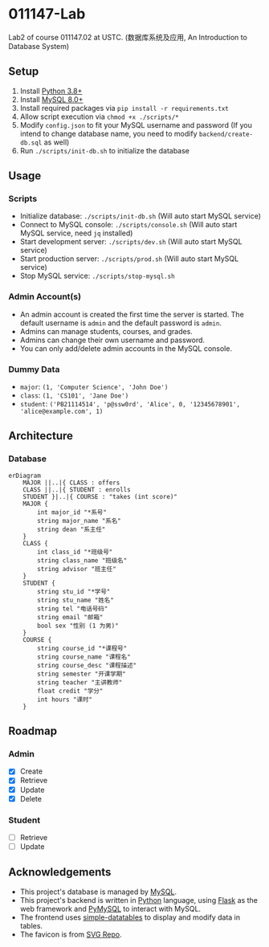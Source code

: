 # 011147-Lab

Lab2 of course 011147.02 at USTC. (数据库系统及应用, An Introduction to Database System)

## Setup

1. Install [Python 3.8+](https://www.python.org/downloads/)
2. Install [MySQL 8.0+](https://dev.mysql.com/doc/refman/8.0/en/installing.html)
3. Install required packages via `pip install -r requirements.txt`
4. Allow script execution via `chmod +x ./scripts/*`
5. Modify `config.json` to fit your MySQL username and password (If you intend to change database name, you need to modify `backend/create-db.sql` as well)
6. Run `./scripts/init-db.sh` to initialize the database

## Usage

### Scripts

- Initialize database: `./scripts/init-db.sh` (Will auto start MySQL service)
- Connect to MySQL console: `./scripts/console.sh` (Will auto start MySQL service, need `jq` installed)
- Start development server: `./scripts/dev.sh` (Will auto start MySQL service)
- Start production server: `./scripts/prod.sh` (Will auto start MySQL service)
- Stop MySQL service: `./scripts/stop-mysql.sh`

### Admin Account(s)

- An admin account is created the first time the server is started. The default username is `admin` and the default password is `admin`.
- Admins can manage students, courses, and grades.
- Admins can change their own username and password.
- You can only add/delete admin accounts in the MySQL console.

### Dummy Data

- `major`: `(1, 'Computer Science', 'John Doe')`
- `class`: `(1, 'CS101', 'Jane Doe')`
- `student`: `('PB21114514', 'p@ssw0rd', 'Alice', 0, '12345678901', 'alice@example.com', 1)`

## Architecture

### Database

```mermaid
erDiagram
    MAJOR ||..|{ CLASS : offers
    CLASS ||..|{ STUDENT : enrolls
    STUDENT }|..|{ COURSE : "takes (int score)"
    MAJOR {
        int major_id "*系号"
        string major_name "系名"
        string dean "系主任"
    }
    CLASS {
        int class_id "*班级号"
        string class_name "班级名"
        string advisor "班主任"
    }
    STUDENT {
        string stu_id "*学号"
        string stu_name "姓名"
        string tel "电话号码"
        string email "邮箱"
        bool sex "性别 (1 为男)"
    }
    COURSE {
        string course_id "*课程号"
        string course_name "课程名"
        string course_desc "课程描述"
        string semester "开课学期"
        string teacher "主讲教师"
        float credit "学分"
        int hours "课时"
    }
```

## Roadmap

### Admin

- [x] Create
- [x] Retrieve
- [x] Update
- [x] Delete

### Student

- [ ] Retrieve
- [ ] Update

## Acknowledgements

- This project's database is managed by [MySQL](https://www.mysql.com/).
- This project's backend is written in [Python](https://www.python.org/) language, using [Flask](https://flask.palletsprojects.com/) as the web framework and [PyMySQL](https://pymysql.readthedocs.io/en/latest/user/examples.html) to interact with MySQL.
- The frontend uses [simple-datatables](https://github.com/fiduswriter/simple-datatables/) to display and modify data in tables.
- The favicon is from [SVG Repo](https://www.svgrepo.com/svg/482504/student-cap).
